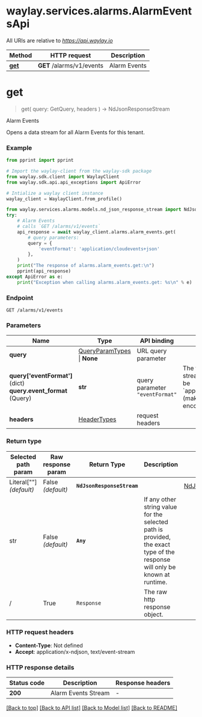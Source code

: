 # waylay.services.alarms.AlarmEventsApi

All URIs are relative to *https://api.waylay.io*

Method | HTTP request | Description
------------- | ------------- | -------------
[**get**](AlarmEventsApi.md#get) | **GET** /alarms/v1/events | Alarm Events

# **get**
> get(
> query: GetQuery,
> headers
> ) -> NdJsonResponseStream

Alarm Events

Opens a data stream for all Alarm Events for this tenant.

### Example

```python
from pprint import pprint

# Import the waylay-client from the waylay-sdk package
from waylay.sdk.client import WaylayClient
from waylay.sdk.api.api_exceptions import ApiError

# Intialize a waylay client instance
waylay_client = WaylayClient.from_profile()

from waylay.services.alarms.models.nd_json_response_stream import NdJsonResponseStream
try:
    # Alarm Events
    # calls `GET /alarms/v1/events`
    api_response = await waylay_client.alarms.alarm_events.get(
        # query parameters:
        query = {
            'eventFormat': 'application/cloudevents+json'
        },
    )
    print("The response of alarms.alarm_events.get:\n")
    pprint(api_response)
except ApiError as e:
    print("Exception when calling alarms.alarm_events.get: %s\n" % e)
```

### Endpoint
```
GET /alarms/v1/events
```
### Parameters

Name     | Type  | API binding   | Description   | Notes
-------- | ----- | ------------- | ------------- | -------------
**query** | [QueryParamTypes](Operation.md#req_arg_query) \| **None** | URL query parameter |  | 
**query['eventFormat']** (dict) <br> **query.event_format** (Query) | **str** | query parameter `"eventFormat"` | The format of events in the stream.   If specified this must be &#x60;application/cloudevents+json&#x60; (make sure to correctly URL encode the &#x60;+&#x60; as &#x60;%2B&#x60;) | [optional] 
**headers** | [HeaderTypes](Operation.md#req_headers) | request headers |  | 

### Return type

Selected path param | Raw response param | Return Type  | Description | Links
------------------- | ------------------ | ------------ | ----------- | -----
Literal[""] _(default)_  | False _(default)_ | **`NdJsonResponseStream`** |  | [NdJsonResponseStream](NdJsonResponseStream.md)
str | False _(default)_ | **`Any`** | If any other string value for the selected path is provided, the exact type of the response will only be known at runtime. | 
/ | True | `Response` | The raw http response object.

### HTTP request headers

 - **Content-Type**: Not defined
 - **Accept**: application/x-ndjson, text/event-stream

### HTTP response details

| Status code | Description | Response headers |
|-------------|-------------|------------------|
**200** | Alarm Events Stream |  -  |

[[Back to top]](#) [[Back to API list]](../README.md#documentation-for-api-endpoints) [[Back to Model list]](../README.md#documentation-for-models) [[Back to README]](../README.md)

